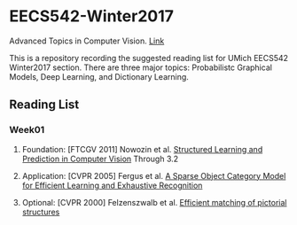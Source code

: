 # EECS542-Winter2017
Advanced Topics in Computer Vision. [Link](http://web.eecs.umich.edu/~jjcorso/t/542W17/)

This is a repository recording the suggested reading list for UMich EECS542 Winter2017 section. There are three major topics: Probabilistc Graphical Models, Deep Learning, and Dictionary Learning.

## Reading List
### Week01
1) Foundation: [FTCGV 2011] Nowozin et al. [Structured Learning and Prediction in Computer Vision](http://citeseerx.ist.psu.edu/viewdoc/download?doi=10.1.1.636.2651&rep=rep1&type=pdf) Through 3.2

2) Application: [CVPR 2005] Fergus et al. [A Sparse Object Category Model for Efficient Learning and Exhaustive Recognition](http://www.robots.ox.ac.uk:5000/~vgg/publications/papers/fergus05.pdf)

3) Optional: [CVPR 2000] Felzenszwalb et al. [Efficient matching of pictorial structures](http://www.cs.utexas.edu/users/grauman/courses/spring2007/395T/papers/pedro_cvpr2000.pdf)
